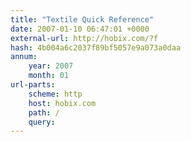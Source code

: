 ```yaml
---
title: "Textile Quick Reference"
date: 2007-01-10 06:47:01 +0000
external-url: http://hobix.com/?f
hash: 4b004a6c2037f89bf5057e9a073a0daa
annum:
    year: 2007
    month: 01
url-parts:
    scheme: http
    host: hobix.com
    path: /
    query:
---
```



